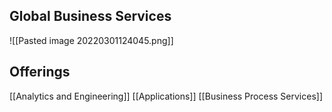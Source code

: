 ## Global Business Services
![[Pasted image 20220301124045.png]]
## Offerings
[[Analytics and Engineering]]
[[Applications]]
[[Business Process Services]]
